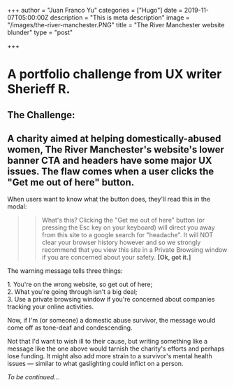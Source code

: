 +++
author = "Juan Franco Yu"
categories = ["Hugo"]
date = 2019-11-07T05:00:00Z
description = "This is meta description"
image = "/images/the-river-manchester.PNG"
title = "The River Manchester website blunder"
type = "post"

+++
# A portfolio challenge from UX writer Sherieff R.

## **The Challenge:**

## A charity aimed at helping domestically-abused women, The River Manchester's website's lower banner CTA and headers have some major UX issues. The flaw comes when a user clicks the "Get me out of here" button.

When users want to know what the button does, they'll read this in the modal:

> > What's this? Clicking the "Get me out of here" button (or pressing the Esc key on your keyboard) will direct you away from this site to a google search for "headache". It will NOT clear your browser history however and so we strongly recommend that you view this site in a Private Browsing window if you are concerned about your safety. **\[Ok, got it.\]**

The warning message tells three things:

1\. You're on the wrong website, so get out of here;  
2\. What you're going through isn't a big deal;  
3\. Use a private browsing window if you're concerned about companies tracking your online activities.

Now, if I'm (or someone) a domestic abuse survivor, the message would come off as tone-deaf and condescending.

Not that I'd want to wish ill to their cause, but writing something like a message like the one above would tarnish the charity's efforts and perhaps lose funding. It might also add more strain to a survivor's mental health issues — similar to what gaslighting could inflict on a person.

_To be continued..._